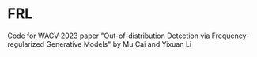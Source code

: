 # FRL
Code for WACV 2023 paper "Out-of-distribution Detection via Frequency-regularized Generative Models" by Mu Cai and Yixuan Li
